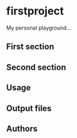# firstproject
My personal playground...
## First section

## Second section

## Usage

## Output files

## Authors
